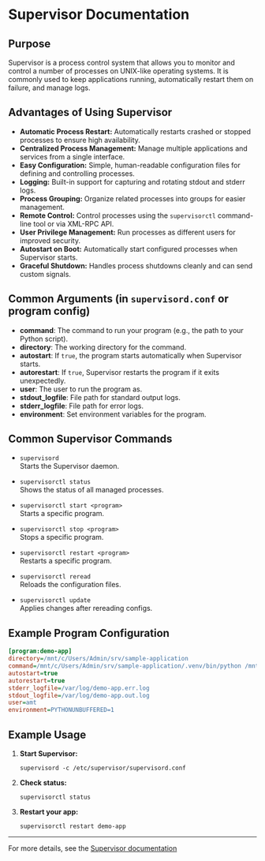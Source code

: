 # Supervisor Documentation

## Purpose

Supervisor is a process control system that allows you to monitor and control a number of processes on UNIX-like operating systems. It is commonly used to keep applications running, automatically restart them on failure, and manage logs.

## Advantages of Using Supervisor

- **Automatic Process Restart:** Automatically restarts crashed or stopped processes to ensure high availability.
- **Centralized Process Management:** Manage multiple applications and services from a single interface.
- **Easy Configuration:** Simple, human-readable configuration files for defining and controlling processes.
- **Logging:** Built-in support for capturing and rotating stdout and stderr logs.
- **Process Grouping:** Organize related processes into groups for easier management.
- **Remote Control:** Control processes using the `supervisorctl` command-line tool or via XML-RPC API.
- **User Privilege Management:** Run processes as different users for improved security.
- **Autostart on Boot:** Automatically start configured processes when Supervisor starts.
- **Graceful Shutdown:** Handles process shutdowns cleanly and can send custom signals.

## Common Arguments (in `supervisord.conf` or program config)

- **command**: The command to run your program (e.g., the path to your Python script).
- **directory**: The working directory for the command.
- **autostart**: If `true`, the program starts automatically when Supervisor starts.
- **autorestart**: If `true`, Supervisor restarts the program if it exits unexpectedly.
- **user**: The user to run the program as.
- **stdout_logfile**: File path for standard output logs.
- **stderr_logfile**: File path for error logs.
- **environment**: Set environment variables for the program.

## Common Supervisor Commands

- `supervisord`  
  Starts the Supervisor daemon.

- `supervisorctl status`  
  Shows the status of all managed processes.

- `supervisorctl start <program>`  
  Starts a specific program.

- `supervisorctl stop <program>`  
  Stops a specific program.

- `supervisorctl restart <program>`  
  Restarts a specific program.

- `supervisorctl reread`  
  Reloads the configuration files.

- `supervisorctl update`  
  Applies changes after rereading configs.

## Example Program Configuration

```ini
[program:demo-app]
directory=/mnt/c/Users/Admin/srv/sample-application
command=/mnt/c/Users/Admin/srv/sample-application/.venv/bin/python /mnt/c/Users/Admin/srv/sample-application/app.py
autostart=true
autorestart=true
stderr_logfile=/var/log/demo-app.err.log
stdout_logfile=/var/log/demo-app.out.log
user=amt
environment=PYTHONUNBUFFERED=1
```

## Example Usage

1. **Start Supervisor:**
   ```
   supervisord -c /etc/supervisor/supervisord.conf
   ```

2. **Check status:**
   ```
   supervisorctl status
   ```

3. **Restart your app:**
   ```
   supervisorctl restart demo-app
   ```

---

For more details, see the [Supervisor documentation](http://supervisord.org/)
